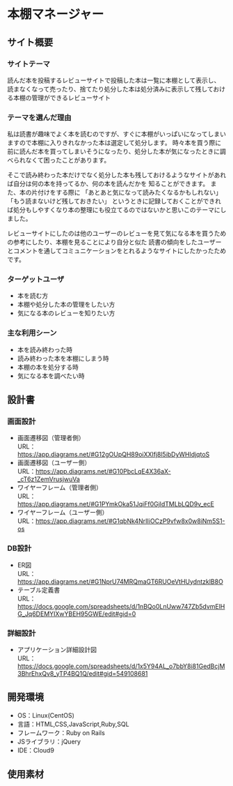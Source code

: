 
# 本棚マネージャー

## サイト概要
### サイトテーマ
読んだ本を投稿するレビューサイトで投稿した本は一覧に本棚として表示し、
読まなくなって売ったり、捨てたり処分した本は処分済みに表示して残しておける本棚の管理ができるレビューサイト

### テーマを選んだ理由
私は読書が趣味でよく本を読むのですが、すぐに本棚がいっぱいになってしまいますので本棚に入りきれなかった本は選定して処分します。
時々本を買う際に前に読んだ本を買ってしまいそうになったり、処分した本が気になったときに調べられなくて困ったことがあります。

そこで読み終わった本だけでなく処分した本も残しておけるようなサイトがあれば自分は何の本を持ってるか、何の本を読んだかを
知ることができます。
また、本の片付けをする際に
「あとあと気になって読みたくなるかもしれない」
「もう読まないけど残しておきたい」
というときに記録しておくことができれば処分もしやすくなり本の整理にも役立てるのではないかと思いこのテーマにしました。

レビューサイトにしたのは他のユーザーのレビューを見て気になる本を買うための参考にしたり、本棚を見ることにより自分と似た
読書の傾向をしたユーザーとコメントを通してコミュニケーションをとれるようなサイトにしたかったためです。

### ターゲットユーザ
- 本を読む方
- 本棚や処分した本の管理をしたい方
- 気になる本のレビューを知りたい方

### 主な利用シーン
- 本を読み終わった時
- 読み終わった本を本棚にしまう時
- 本棚の本を処分する時
- 気になる本を調べたい時

## 設計書
<!--### 基本設計-->
<!--- 実装機能リスト<br>-->
<!--URL：https://docs.google.com/spreadsheets/d/1f1ceoEWWii9XgLuU5XPGY3BDRCHmx5gdlEmc_Sk1FKQ/edit#gid=1091086188-->
<!--- WBS<br>-->
<!--URL：https://docs.google.com/spreadsheets/d/1eM8f8JtH7bN6VhV-i-u89uWzS5ik4SPMuMlohqKst8U/edit#gid=977420151-->

### 画面設計
- 画面遷移図（管理者側）<br>
URL：https://app.diagrams.net/#G12gOUpQH89oiXXlfj8l5ibDyWHldjqtoS
- 画面遷移図（ユーザー側）<br>
URL：https://app.diagrams.net/#G10PbcLqE4X36aX-_cT6z1ZemVrusjwuVa
- ワイヤーフレーム（管理者側）<br>
URL：https://app.diagrams.net/#G1PYmkOka51JqiFf0GjldTMLbLQD9v_ecE
- ワイヤーフレーム（ユーザー側）<br>
URL：https://app.diagrams.net/#G1qbNk4NrIIiOCzP9vfw8x0w8iNm5S1-os

### DB設計
- ER図<br>
URL：https://app.diagrams.net/#G1NprU74MRQmaGT6RUOeVtHUydntzklB8O
- テーブル定義書<br>
URL：https://docs.google.com/spreadsheets/d/1nBQo0LnUww747Zb5dvmElHG_Jq6DEMYIXwYBEH95GWE/edit#gid=0

### 詳細設計
- アプリケーション詳細設計図<br>
URL：https://docs.google.com/spreadsheets/d/1x5Y94AL_o7bbY8i81GedBcjM3BhrEhxQv8_yTP4BQ1Q/edit#gid=549108681


## 開発環境
- OS：Linux(CentOS)
- 言語：HTML,CSS,JavaScript,Ruby,SQL
- フレームワーク：Ruby on Rails
- JSライブラリ：jQuery
- IDE：Cloud9
## 使用素材